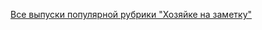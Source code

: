 [Все выпуски популярной рубрики "Хозяйке на заметку"](https://github.com/webarchitect609/hozyajke-na-zametku/wiki)

